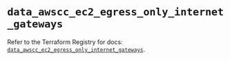 # `data_awscc_ec2_egress_only_internet_gateways`

Refer to the Terraform Registry for docs: [`data_awscc_ec2_egress_only_internet_gateways`](https://registry.terraform.io/providers/hashicorp/awscc/0.70.0/docs/data-sources/ec2_egress_only_internet_gateways).
